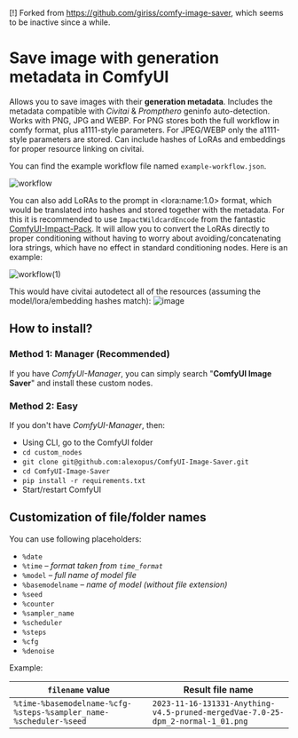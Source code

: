 [!] Forked from https://github.com/giriss/comfy-image-saver, which seems to be inactive since a while.

# Save image with generation metadata in ComfyUI

Allows you to save images with their **generation metadata**. Includes the metadata compatible with *Civitai* & *Prompthero* geninfo auto-detection. Works with PNG, JPG and WEBP. For PNG stores both the full workflow in comfy format, plus a1111-style parameters. For JPEG/WEBP only the a1111-style parameters are stored. Can include hashes of LoRAs and embeddings for proper resource linking on civitai.

You can find the example workflow file named `example-workflow.json`.

![workflow](https://github.com/alexopus/ComfyUI-Image-Saver/assets/25933468/af1e30b4-af4b-426c-8739-b0ef4318ec85)

You can also add LoRAs to the prompt in \<lora:name:1.0\> format, which would be translated into hashes and stored together with the metadata. For this it is recommended to use `ImpactWildcardEncode` from the fantastic [ComfyUI-Impact-Pack](https://github.com/ltdrdata/ComfyUI-Impact-Pack). It will allow you to convert the LoRAs directly to proper conditioning without having to worry about avoiding/concatenating lora strings, which have no effect in standard conditioning nodes. Here is an example:

![workflow(1)](https://github.com/alexopus/ComfyUI-Image-Saver/assets/25933468/cc103971-2040-4b37-9d72-5bcf26276fc9)

This would have civitai autodetect all of the resources (assuming the model/lora/embedding hashes match):
![image](https://github.com/alexopus/ComfyUI-Image-Saver/assets/25933468/f0642389-4f34-4a64-89a6-5cf9c33d5ed1)

## How to install?

### Method 1: Manager (Recommended)
If you have *ComfyUI-Manager*, you can simply search "**ComfyUI Image Saver**" and install these custom nodes.

### Method 2: Easy
If you don't have *ComfyUI-Manager*, then:
- Using CLI, go to the ComfyUI folder
- `cd custom_nodes`
- `git clone git@github.com:alexopus/ComfyUI-Image-Saver.git`
- `cd ComfyUI-Image-Saver`
- `pip install -r requirements.txt`
- Start/restart ComfyUI

## Customization of file/folder names

You can use following placeholders:

- `%date`
- `%time` *– format taken from `time_format`*
- `%model` *– full name of model file*
- `%basemodelname` *– name of model (without file extension)*
- `%seed`
- `%counter`
- `%sampler_name`
- `%scheduler`
- `%steps`
- `%cfg`
- `%denoise`

Example:

| `filename` value | Result file name |
| --- | --- |
| `%time-%basemodelname-%cfg-%steps-%sampler_name-%scheduler-%seed` | `2023-11-16-131331-Anything-v4.5-pruned-mergedVae-7.0-25-dpm_2-normal-1_01.png` |
